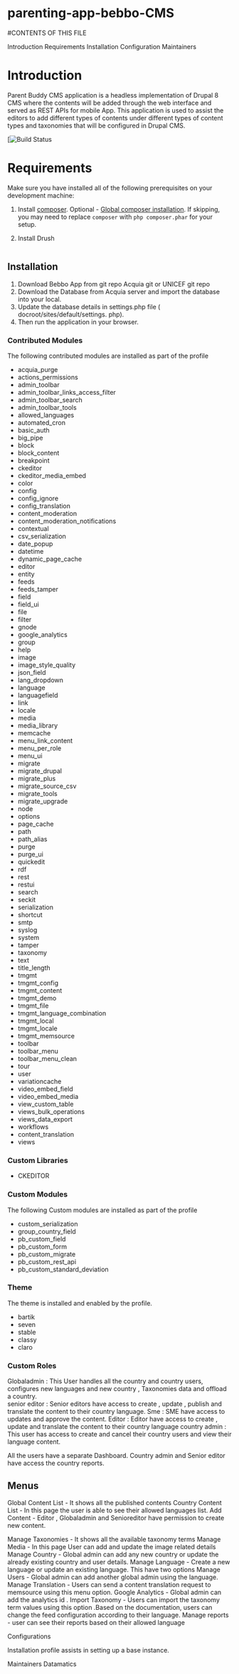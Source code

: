 # parenting-app-bebbo-CMS

#CONTENTS OF THIS FILE

Introduction
Requirements
Installation
Configuration
Maintainers

# Introduction

Parent Buddy CMS application is a headless implementation of Drupal 8 CMS where the contents will be added through the web interface and served as REST APIs for mobile App. This application is used to assist the editors to add different types of contents under different types of content types and taxonomies that will be configured in Drupal CMS.

[![Build Status](https://bebbo.app/)

# Requirements

Make sure you have installed all of the following prerequisites on your development machine:

1. Install [composer](https://getcomposer.org/doc/00-intro.md#installation-linux-unix-osx).
Optional - [Global composer installation](https://getcomposer.org/doc/00-intro.md#globally).
If skipping, you may need to replace `composer` with `php composer.phar` for your setup.

2. Install Drush
```    composer global require drush/drush
```

## Installation

1. Download Bebbo App from git repo 
    Acquia git or UNICEF git repo
2. Download the Database from Acquia server and import the database into your local.
3. Update the database details in settings.php file ( docroot/sites/default/settings. php).
4.  Then run the application in your browser.


### Contributed Modules

The following contributed modules are installed as part of the profile
- acquia_purge
- actions_permissions
- admin_toolbar
- admin_toolbar_links_access_filter
- admin_toolbar_search
- admin_toolbar_tools
- allowed_languages
- automated_cron
- basic_auth
- big_pipe
- block
- block_content
- breakpoint
- ckeditor
- ckeditor_media_embed
- color
- config
- config_ignore
- config_translation
- content_moderation
- content_moderation_notifications
- contextual
- csv_serialization
- date_popup
- datetime
- dynamic_page_cache
- editor
- entity
- feeds
- feeds_tamper
- field
- field_ui
- file
- filter
- gnode
- google_analytics
- group
- help
- image
- image_style_quality
- json_field
- lang_dropdown
- language
- languagefield
- link
- locale
- media
- media_library
- memcache
- menu_link_content
- menu_per_role
- menu_ui
- migrate
- migrate_drupal
- migrate_plus
- migrate_source_csv
- migrate_tools
- migrate_upgrade
- node
- options
- page_cache
- path
- path_alias
- purge
- purge_ui
- quickedit
- rdf
- rest
- restui
- search
- seckit
- serialization
- shortcut
- smtp
- syslog
- system
- tamper
- taxonomy
- text
- title_length
- tmgmt
- tmgmt_config
- tmgmt_content
- tmgmt_demo
- tmgmt_file
- tmgmt_language_combination
- tmgmt_local
- tmgmt_locale
- tmgmt_memsource
- toolbar
- toolbar_menu
- toolbar_menu_clean
- tour
- user
- variationcache
- video_embed_field
- video_embed_media
- view_custom_table
- views_bulk_operations
- views_data_export
- workflows
- content_translation
- views

### Custom Libraries

- CKEDITOR

### Custom Modules

The following Custom modules are installed as part of the profile
- custom_serialization
- group_country_field
- pb_custom_field
- pb_custom_form
- pb_custom_migrate
- pb_custom_rest_api
- pb_custom_standard_deviation

### Theme

The theme is installed and enabled by the profile.
- bartik
- seven
- stable
- classy
- claro

### Custom Roles

Globaladmin : This User handles all the country and country users, configures new languages and new country , Taxonomies data and offload a country.            
senior editor :   Senior editors have access to create , update , publish and translate the content to their country language.
Sme : SME have access to updates and approve the content.
Editor : Editor have access to create , update and translate the content to their country language
country admin : This user has access to create and cancel their country users and view their language content.

All the users have a separate Dashboard. Country admin and Senior editor have access the country reports.

## Menus

Global Content List - It shows all the published contents
Country Content List - In this page the user is able to see their allowed languages list.
Add Content - Editor , Globaladmin and Senioreditor have permission to create new content.

Manage Taxonomies - It shows all the available taxonomy terms
Manage Media - In this page User can add and update the image related details
Manage Country - Global admin can add any new country or update the already existing country and user details.
Manage Language - Create a new language or update an existing language. This have two options
Manage Users  -  Global admin can add another global admin using the language.
Manage Translation - Users can send a content translation request to memsource using this menu option.
Google Analytics -  Global admin can add the analytics id .
Import Taxonomy - Users can import the taxonomy term values using this option .Based on the documentation, users can change the feed configuration according to their language.
Manage reports - user can see their reports based on their allowed language

Configurations

Installation profile assists in setting up a base instance. 

Maintainers
Datamatics
